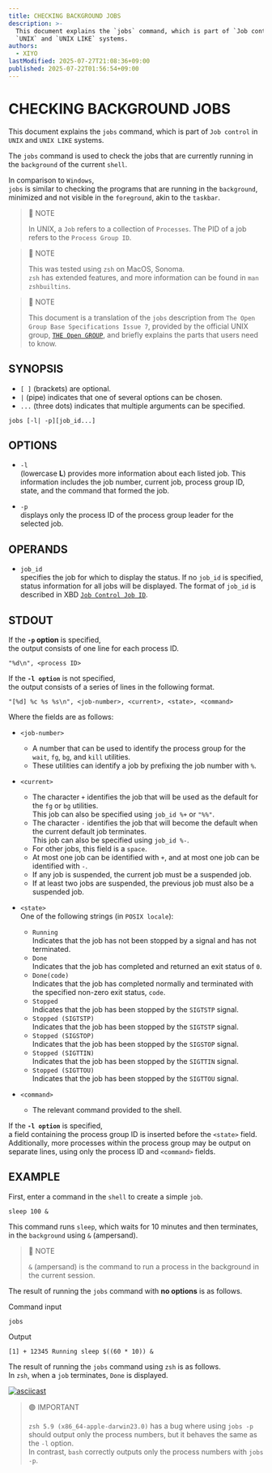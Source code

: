 ```yaml
---
title: CHECKING BACKGROUND JOBS
description: >-
  This document explains the `jobs` command, which is part of `Job control` in
  `UNIX` and `UNIX LIKE` systems.
authors:
  - XIYO
lastModified: 2025-07-27T21:08:36+09:00
published: 2025-07-22T01:56:54+09:00
---
```

# CHECKING BACKGROUND JOBS

This document explains the `jobs` command, which is part of `Job control` in `UNIX` and `UNIX LIKE` systems.

The `jobs` command is used to check the jobs that are currently running in the `background` of the current `shell`.

In comparison to `Windows`,\
`jobs` is similar to checking the programs that are running in the `background`, minimized and not visible in the `foreground`, akin to the `taskbar`.

> 🔵 NOTE
>
> In UNIX, a `Job` refers to a collection of `Processes`. The PID of a job refers to the `Process Group ID`.

> 🔵 NOTE
>
> This was tested using `zsh` on MacOS, Sonoma.\
> `zsh` has extended features, and more information can be found in `man zshbuiltins`.

> 🔵 NOTE
>
> This document is a translation of the `jobs` description from `The Open Group Base Specifications Issue 7`, provided by the official UNIX group, [`THE Open GROUP`](https://www.opengroup.org), and briefly explains the parts that users need to know.

## SYNOPSIS

- `[ ]` (brackets) are optional.
- `|` (pipe) indicates that one of several options can be chosen.
- `...` (three dots) indicates that multiple arguments can be specified.

```text
jobs [-l| -p][job_id...]
```

## OPTIONS

- `-l`\
  (lowercase **L**) provides more information about each listed job. This information includes the job number, current job, process group ID, state, and the command that formed the job.

- `-p`\
  displays only the process ID of the process group leader for the selected job.

## OPERANDS

- `job_id`\
  specifies the job for which to display the status. If no `job_id` is specified, status information for all jobs will be displayed. The format of `job_id` is described in XBD [`Job Control Job ID`](https://pubs.opengroup.org/onlinepubs/9699919799.2016edition/basedefs/V1_chap03.html#tag_03_204).

## STDOUT

If the **`-p` option** is specified,\
the output consists of one line for each process ID.

```text
"%d\n", <process ID>
```

If the **`-l option`** is not specified,\
the output consists of a series of lines in the following format.

```text
"[%d] %c %s %s\n", <job-number>, <current>, <state>, <command>
```

Where the fields are as follows:

- `<job-number>`

  - A number that can be used to identify the process group for the `wait`, `fg`, `bg`, and `kill` utilities.
  - These utilities can identify a job by prefixing the job number with `%`.

- `<current>`

  - The character `+` identifies the job that will be used as the default for the `fg` or `bg` utilities.\
    This job can also be specified using `job_id %+` or `"%%"`.
  - The character `-` identifies the job that will become the default when the current default job terminates.\
    This job can also be specified using `job_id %-`.
  - For other jobs, this field is a `space`.
  - At most one job can be identified with `+`, and at most one job can be identified with `-`.
  - If any job is suspended, the current job must be a suspended job.
  - If at least two jobs are suspended, the previous job must also be a suspended job.

- `<state>`\
  One of the following strings (in `POSIX locale`):

  - `Running`\
    Indicates that the job has not been stopped by a signal and has not terminated.
  - `Done`\
    Indicates that the job has completed and returned an exit status of `0`.
  - `Done(code)`\
    Indicates that the job has completed normally and terminated with the specified non-zero exit status, `code`.
  - `Stopped`\
    Indicates that the job has been stopped by the `SIGTSTP` signal.
  - `Stopped (SIGTSTP)`\
    Indicates that the job has been stopped by the `SIGTSTP` signal.
  - `Stopped (SIGSTOP)`\
    Indicates that the job has been stopped by the `SIGSTOP` signal.
  - `Stopped (SIGTTIN)`\
    Indicates that the job has been stopped by the `SIGTTIN` signal.
  - `Stopped (SIGTTOU)`\
    Indicates that the job has been stopped by the `SIGTTOU` signal.

- `<command>`
  - The relevant command provided to the shell.

If the **`-l option`** is specified,\
a field containing the process group ID is inserted before the `<state>` field.\
Additionally, more processes within the process group may be output on separate lines, using only the process ID and `<command>` fields.

## EXAMPLE

First, enter a command in the `shell` to create a simple `job`.

```shell
sleep 100 &
```

This command runs `sleep`, which waits for 10 minutes and then terminates, in the `background` using `&` (ampersand).

> 🔵 NOTE
>
> `&` (ampersand) is the command to run a process in the background in the current session.

The result of running the `jobs` command with **no options** is as follows.

Command input

```shell
jobs
```

Output

```text
[1] + 12345 Running sleep $((60 * 10)) &
```

The result of running the `jobs` command using `zsh` is as follows.\
In `zsh`, when a `job` terminates, `Done` is displayed.

[![asciicast](https://asciinema.xiyo.dev/a/22.svg)](https://asciinema.xiyo.dev/a/22)

> 🟣 IMPORTANT
>
> `zsh 5.9 (x86_64-apple-darwin23.0)` has a bug where using `jobs -p` should output only the process numbers, but it behaves the same as the `-l` option.\
> In contrast, `bash` correctly outputs only the process numbers with `jobs -p`.

